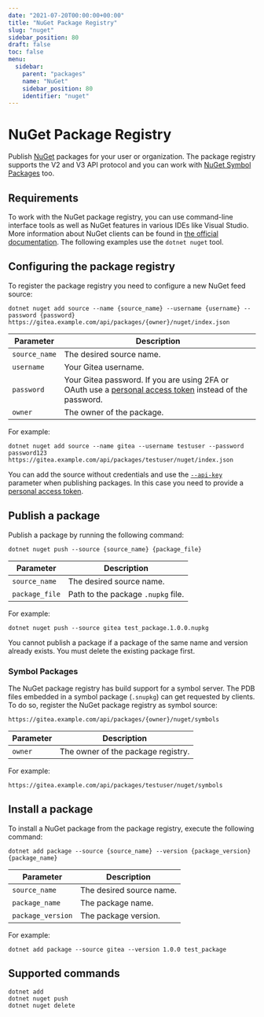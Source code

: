 ```yaml
---
date: "2021-07-20T00:00:00+00:00"
title: "NuGet Package Registry"
slug: "nuget"
sidebar_position: 80
draft: false
toc: false
menu:
  sidebar:
    parent: "packages"
    name: "NuGet"
    sidebar_position: 80
    identifier: "nuget"
---
```

# NuGet Package Registry

Publish [NuGet](https://www.nuget.org/) packages for your user or organization. The package registry supports the V2 and V3 API protocol and you can work with [NuGet Symbol Packages](https://docs.microsoft.com/en-us/nuget/create-packages/symbol-packages-snupkg) too.

## Requirements

To work with the NuGet package registry, you can use command-line interface tools as well as NuGet features in various IDEs like Visual Studio.
More information about NuGet clients can be found in [the official documentation](https://docs.microsoft.com/en-us/nuget/install-nuget-client-tools).
The following examples use the `dotnet nuget` tool.

## Configuring the package registry

To register the package registry you need to configure a new NuGet feed source:

```shell
dotnet nuget add source --name {source_name} --username {username} --password {password} https://gitea.example.com/api/packages/{owner}/nuget/index.json
```

| Parameter       | Description                                                                                                                                    |
| --------------- | ---------------------------------------------------------------------------------------------------------------------------------------------- |
| `source_name` | The desired source name.                                                                                                                       |
| `username`    | Your Gitea username.                                                                                                                           |
| `password`    | Your Gitea password. If you are using 2FA or OAuth use a [personal access token](development/api-usage.md#authentication) instead of the password. |
| `owner`       | The owner of the package.                                                                                                                      |

For example:

```shell
dotnet nuget add source --name gitea --username testuser --password password123 https://gitea.example.com/api/packages/testuser/nuget/index.json
```

You can add the source without credentials and use the [`--api-key`](https://docs.microsoft.com/en-us/dotnet/core/tools/dotnet-nuget-push) parameter when publishing packages. In this case you need to provide a [personal access token](development/api-usage.md#authentication).

## Publish a package

Publish a package by running the following command:

```shell
dotnet nuget push --source {source_name} {package_file}
```

| Parameter        | Description                          |
| ---------------- | ------------------------------------ |
| `source_name`  | The desired source name.             |
| `package_file` | Path to the package `.nupkg` file. |

For example:

```shell
dotnet nuget push --source gitea test_package.1.0.0.nupkg
```

You cannot publish a package if a package of the same name and version already exists. You must delete the existing package first.

### Symbol Packages

The NuGet package registry has build support for a symbol server. The PDB files embedded in a symbol package (`.snupkg`) can get requested by clients.
To do so, register the NuGet package registry as symbol source:

```
https://gitea.example.com/api/packages/{owner}/nuget/symbols
```

| Parameter | Description                        |
| --------- | ---------------------------------- |
| `owner` | The owner of the package registry. |

For example:

```
https://gitea.example.com/api/packages/testuser/nuget/symbols
```

## Install a package

To install a NuGet package from the package registry, execute the following command:

```shell
dotnet add package --source {source_name} --version {package_version} {package_name}
```

| Parameter           | Description              |
| ------------------- | ------------------------ |
| `source_name`     | The desired source name. |
| `package_name`    | The package name.        |
| `package_version` | The package version.     |

For example:

```shell
dotnet add package --source gitea --version 1.0.0 test_package
```

## Supported commands

```
dotnet add
dotnet nuget push
dotnet nuget delete
```
